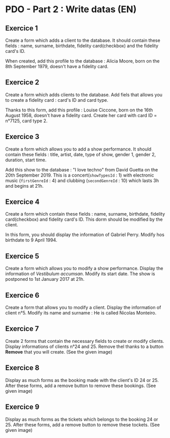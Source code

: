 # PDO - Part 2 : Write datas (EN)

## Exercice 1

Create a form which adds a client to the database. It should contain these fields : name, surname, birthdate, fidelity card(checkbox) and the fidelity card's ID.

When created, add this profile to the database : Alicia Moore, born on the 8th September 1979, doesn't have a fidelity card.


## Exercice 2

Create a form which adds clients to the database. Add fiels that allows you to create a fidelity card : card's ID and card type.

Thanks to this form, add this profile : Louise Ciccone, born on the 16th August 1958, doesn't have a fidelity card. Create her card with card ID = n°7125, card type 2.


## Exercice 3

Create a form which allows you to add a show performance. It should contain these fields : title, artist, date, type of show, gender 1, gender 2, duration, start time.

Add this show to the database : "I love techno" from David Guetta on the 20th September 2019. This is a concert(`showTypesId` : 1) with electronic music (`firstGenreId` : 4) and clubbing (`secondGenreId` : 10) which lasts 3h and begins at 21h.


## Exercice 4

Create a form which contain these fields : name, surname, birthdate, fidelity card(checkbox) and fidelity card's ID. This dorm should be modified by the client.

In this form, you should display the information of Gabriel Perry. Modify hos birthdate to 9 April 1994.


## Exercice 5

Create a form which allows you to modify a show performance. Display the information of *Vestibulum accumsan*. Modify its start date. The show is postponed to 1st January 2017 at 21h.


## Exercice 6

Create a form that allows you to modify a client. Display the information of client n°5. Modify its name and surname : He is called Nicolas Monteiro.


## Exercice 7

Create 2 forms that contain the necessary fields to create or modify clients. Display informations of clients n°24 and 25. Remove thel thanks to a button **Remove** that you will create. (See the given image)


## Exercice 8

Display as much forms as the booking made with the client's ID 24 or 25. After these forms, add a remove button to remove these bookings. (See given image)


## Exercice 9

Display as much forms as the tickets which belongs to the booking 24 or 25. After these forms, add a remove button to remove these tockets. (See given image)
